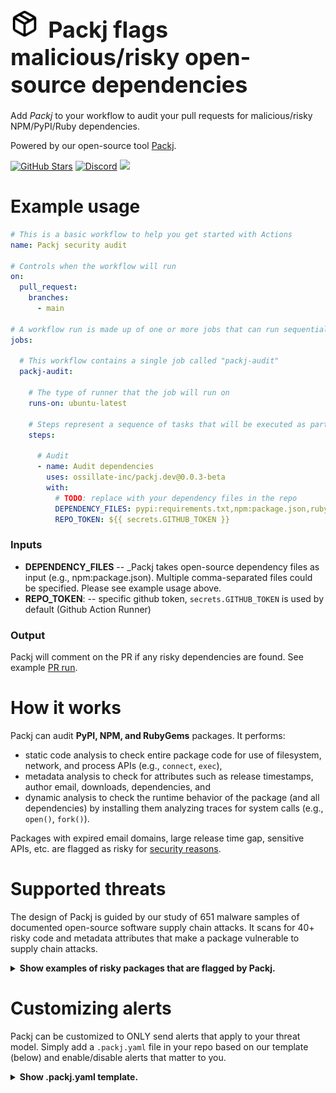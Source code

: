 # <img src="https://raw.githubusercontent.com/feathericons/feather/master/icons/package.svg" width="45"/>&nbsp;<span style="font-size: 36px"> Packj flags malicious/risky open-source dependencies</span> 

Add *Packj* to your workflow to audit your pull requests for malicious/risky NPM/PyPI/Ruby dependencies. 

Powered by our open-source tool [Packj](https://github.com/ossillate-inc/packj).

[![GitHub Stars](https://img.shields.io/github/stars/ossillate-inc/packj?style=social)](https://github.com/ossillate-inc/packj/stargazers) [![Discord](https://img.shields.io/discord/910733124558802974?label=Discord)](https://discord.gg/8hx3yEtF) ![](https://img.shields.io/badge/status-beta-yellow)

# Example usage #

```yaml
# This is a basic workflow to help you get started with Actions
name: Packj security audit

# Controls when the workflow will run
on:
  pull_request:
    branches:
      - main

# A workflow run is made up of one or more jobs that can run sequentially or in parallel
jobs:

  # This workflow contains a single job called "packj-audit"
  packj-audit:

    # The type of runner that the job will run on
    runs-on: ubuntu-latest

    # Steps represent a sequence of tasks that will be executed as part of the job
    steps:

      # Audit 
      - name: Audit dependencies
        uses: ossillate-inc/packj.dev@0.0.3-beta
        with:
          # TODO: replace with your dependency files in the repo
          DEPENDENCY_FILES: pypi:requirements.txt,npm:package.json,rubygems:Gemfile
          REPO_TOKEN: ${{ secrets.GITHUB_TOKEN }}
```

### Inputs ###
- **DEPENDENCY_FILES** -- _Packj takes open-source dependency files as input (e.g., npm:package.json). Multiple comma-separated files could be specified. Please see example usage above.
- **REPO_TOKEN**:  -- specific github token, `secrets.GITHUB_TOKEN` is used by default (Github Action Runner)

### Output ###

Packj will comment on the PR if any risky dependencies are found. See example [PR run](https://github.com/ossillate-inc/packj-github-action-demo/pull/3).

# How it works #

Packj can audit **PyPI, NPM, and RubyGems** packages. It performs:
- static code analysis to check entire package code for use of filesystem, network, and process APIs (e.g., `connect`, `exec`),
- metadata analysis to check for attributes such as release timestamps, author email, downloads, dependencies, and 
- dynamic analysis to check the runtime behavior of the package (and all dependencies) by installing them analyzing traces for system calls (e.g., `open()`, `fork()`). 

Packages with expired email domains, large release time gap, sensitive APIs, etc. are flagged as risky for [security reasons](https://github.com/ossillate-inc/packj/blob/main/packj/audit/README.md#risky-attributes).

# Supported threats #

The design of Packj is guided by our study of 651 malware samples of documented open-source software supply chain attacks. It scans for 40+ risky code and metadata attributes that make a package vulnerable to supply chain attacks. 

<details>
  <summary>
    <strong>Show examples of risky packages that are flagged by Packj.</strong>
  </summary>
  <table>
    <tr>
      <th>Risk</th>
      <th>Reason</th>
    </tr>
    <tr>
      <td>Packages impersonating popular packages</td>
      <td>Bad actors carry out typo-squatting attacks by publishng malicious packages that impersonate popular packages (e.g., lodash vs loadash)</td>
    </tr>
    <tr>
      <td>Old or abandonded packages</td>
      <td>Old or unmaintained packages do not receive security fixes</td>
    </tr>
    <tr>
      <td>Package using of sensitive APIs, such as <b>exec</b> and <b>eval</b></td>
      <td>Malware uses APIs from the operating system or language runtime to perform sensitive operations (e.g., read SSH keys)</td>
    </tr>
    <tr>
      <td>Packages with invalid or no email addresses of the contributors</td>
      <td>Incorrect or missing email addresses suggest lack of 2FA on the account, which makes it easier for bad actors to hijack package ownership</td>
    </tr>
    <tr>
      <td>Packages with invalid or no public source repo</td>
      <td>Absence of a public repo means no easy way to audit or review the source code publicly</td>
    </tr>
        <tr>
      <td>Packages containing known vulnerabilities</td>
      <td>Known security vulnerabilities (CVEs) in package code could be exploited by bad actors</td>
    </tr>
  </table>
  Full list of risks we track can be viewed at <a href="https://github.com/ossillate-inc/packj/blob/main/packj/config.yaml">github.com/ossillate-inc/packj/config.yaml</a>
</details>

# Customizing alerts #

Packj can be customized to ONLY send alerts that apply to your threat model. Simply add a `.packj.yaml` file in your repo based on our template (below) and enable/disable alerts that matter to you.

<details>
  <summary>
    <strong>Show .packj.yaml template.</strong>
  </summary>
  <pre><code class="lang-yaml">
  
	#
	# Audit policies
	#
	audit:
	
	  #
	  # Risk alerts (enable or disable according to your threat model)
	  # 
	  alerts:
	
	    #
	    # category: malicious packages (publicly known and unknown)
	    #
	    malicious:
	      contains known malware:
	        - reason: package is known to contain a dangerous malware
	        - enabled: true
	      typo-squatting or repo-jacking package:
	        - reason: package impersonates another popular package to propagate malware
	        - enabled: true
	
	    #
	    # alert category: packages vulnerable to code exploits
	    #
	    vulnerable:
	      contains known vulnerabilities:
	        - reason: known vulnerabilities (CVEs) in package code could be exploited
	        - enabled: true
	
	    #
	    # packages with undesirable or "risky" attributes
	    #
	    undesirable:
	      package is old or abandoned:
	        - reason: old or abandoned packages receive no security updates and are risky
	        - enabled: true
	
	      invalid or no author email:
	        - reason: a package with lack of or invalid author email suggests 2FA not enabled
	        - enabled: true
	
	      invalid or no homepage:
	        - reason: a package with no or invalid homepage may not be preferable
	        - enabled: false
	
	      no source repo:
	        - reason: lack of public source repo may suggest malicious intention
	        - enabled: true
	
	      fewer downloads:
	        - reason: a package with few downloads may not be preferable
	        - enabled: true
	
	      no or insufficient readme:
	        - reason: a package with lack of documentation may not be preferable
	        - enabled: false
	
	      fewer versions or releases:
	        - reason: few versions suggest unstable or inactive project
	        - enabled: true
	
	      too many dependencies:
	        - reason: too many dependencies increase attack surface
	        - enabled: false
	
	      version release after a long gap:
	        - reason: a release after a long time may indicate account hijacking
	        - enabled: false
	
	      contains custom installation hooks:
	        - reason: custom installation hooks may download or execute malicious code
	        - enabled: false # WIP
	
	      #
	      # type: repo stats
	      #
	      few source repo stars:
	        - reason: a package with few repo stars may not be preferable
	        - enabled: false
	
	      few source repo forks:
	        - reason: a package with few repo forks may not be preferable
	        - enabled: false
	
	      forked source repo:
	        - reason: a forked copy of a popular package may contain malicious code
	        - enabled: true
	
	      #
	      # type: APIs and permissions
	      #
	      generates new code:
	        - reason: package generates new code at runtime, which could be malicious
	        - enabled: false
	      forks or exits OS processes:
	        - reason: package spawns new operating system processes, which could be malicious
	        - enabled: false
	      accesses obfuscated (hidden) code:
	        - enabled: true
	      accesses environment variables:
	        - enabled: false
	      changes system/environment variables:
	        - enabled: false
	      accesses files and dirs:
	        - enabled: false
	      communicates with external network:
	        - enabled: false
	      reads user input:
	        - enabled: false
	
	sandbox:
	  rules:
	    #
	    # File system (allow or block accesses to file/dirs)
	    #
	    #   ~/ represents home dir
	    #   . represents cwd dir
	    #
	    # NOTE: only ONE 'allow' and 'block' lines are allowed
	    #
	    fs:
	      # TODO: customize as per your threat model
	
	      # block access to home dir and all other locations (except the ones below)
	      block: ~/, /
	      allow: ., ~/.cache, ~/.npm, ~/.local, ~/.ruby, /tmp, /proc, /etc, /var, /bin, /usr/include, /usr/local, /usr/bin, /usr/lib, /usr/share, /lib
	
	    #
	    # Network (allow or block domains/ports)
	    #
	    # NOTE: only ONE 'allow' and 'block' lines are allowed
	    #
	    network:
	
	      # TODO: customize as per your threat model
	
	      # block all external network communication (except the ones below)
	      block: 0.0.0.0
	
	      # For installing PyPI, Rubygems, and NPM packages
	      allow: pythonhosted.org:443, pypi.org:443, rubygems.org:443, npmjs.org:0, npmjs.com:0
  </code></pre>
</details>
